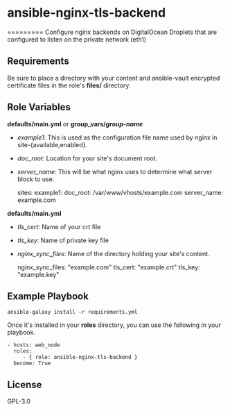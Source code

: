 # ansible-nginx-tls-backend
=========
Configure nginx backends on DigitalOcean Droplets that are configured to listen on the private network (eth1)

Requirements
------------
Be sure to place a directory with your content and ansible-vault encrypted certificate files in the role's **files/** directory.

Role Variables
--------------
**defaults/main.yml** or **group_vars/*group-name***

* *example1*: This is used as the configuration file name used by nginx in site-{available,enabled}.
* *doc_root*: Location for your site's document root.
* *server_name*: This will be what nginx uses to determine what server block to use.


    sites:
      example1:
        doc_root: /var/www/vhosts/example.com
        server_name: example.com

**defaults/main.yml**
* *tls_cert*: Name of your crt file
* *tls_key*: Name of private key file
* *nginx_sync_files*: Name of the directory holding your site's content.


    nginx_sync_files: "example.com"
    tls_cert: "example.crt"
    tls_key: "example.key"


Example Playbook
----------------

    ansible-galaxy install -r requirements.yml

Once it's installed in your **roles** directory, you can use the following in your playbook.

    - hosts: web_node
      roles:
         - { role: ansible-nginx-tls-backend }
      become: True

License
-------

GPL-3.0
